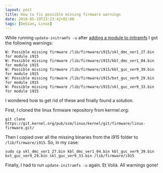 ```yaml
---
layout: post
title: How to fix possible missing firmware warnings
date: 2018-05-19T23:23:42+02:00
tags: [Debian, Linux]
---
```


While running `update-initramfs -u` after [adding a module to initramfs](how-to-add-kernel-modules)
I got the following warnings:

    W: Possible missing firmware /lib/firmware/i915/skl_dmc_ver1_27.bin for module i915
    W: Possible missing firmware /lib/firmware/i915/kbl_dmc_ver1_04.bin for module i915
    W: Possible missing firmware /lib/firmware/i915/kbl_guc_ver9_39.bin for module i915
    W: Possible missing firmware /lib/firmware/i915/bxt_guc_ver9_29.bin for module i915
    W: Possible missing firmware /lib/firmware/i915/skl_guc_ver9_33.bin for module i915

I wondered how to get rid of these and finally found a solution.

First, I cloned the linux firmware repository from kerrnel.org:

    git clone https://git.kernel.org/pub/scm/linux/kernel/git/firmware/linux-firmware.git/

Then I copied over all the missing binaries from the i915 folder to `/lib/firmware/i915`. So, in my case:

    sudo cp skl_dmc_ver1_27.bin kbl_dmc_ver1_04.bin kbl_guc_ver9_39.bin bxt_guc_ver9_29.bin skl_guc_ver9_33.bin /lib/firmware/i915

Finally, I had to run `update-initramfs -u` again. Et Volià. All warnings gone!




